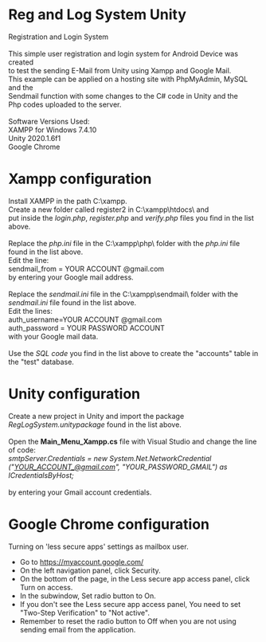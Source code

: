 # Reg and Log System Unity
Registration and Login System
 <br>
 <br>
This simple user registration and login system for Android Device was created
 <br>
to test the sending E-Mail from Unity using Xampp and Google Mail.
 <br>
This example can be applied on a hosting site with PhpMyAdmin, MySQL and the
 <br>
Sendmail function with some changes to the C# code in Unity and the
 <br>
Php codes uploaded to the server.
 <br>
 <br>
Software Versions Used:
 <br>
XAMPP for Windows 7.4.10
 <br>
Unity 2020.1.6f1
 <br>
Google Chrome
# Xampp configuration
Install XAMPP in the path C:\xampp.
 <br>
Create a new folder called register2 in C:\xampp\htdocs\ and
 <br>
put inside the <i>login.php</i>, <i>register.php</i> and <i>verify.php</i> files you find in the list above.
 <br>
 <br>
Replace the <i>php.ini</i> file in the C:\xampp\php\ folder with the <i>php.ini</i> file found in the list above.
 <br>
Edit the line:
 <br>
sendmail_from = YOUR ACCOUNT @gmail.com
 <br>
by entering your Google mail address.
 <br>
 <br>
Replace the <i>sendmail.ini</i> file in the C:\xampp\sendmail\ folder with the <i>sendmail.ini</i> file found in the list above.
 <br>
Edit the lines:
 <br>
auth_username=YOUR ACCOUNT @gmail.com
 <br>
auth_password = YOUR PASSWORD ACCOUNT
 <br>
with your Google mail data.
 <br>
 <br>
Use the <i>SQL code</i> you find in the list above to create the "accounts" table in the "test" database.
 # Unity configuration
Create a new project in Unity and import the package <i>RegLogSystem.unitypackage</i> found in the list above.
<br>
<br>
Open the <b>Main_Menu_Xampp.cs</b> file with Visual Studio and change the line of code:
 <br>
<i>smtpServer.Credentials = new System.Net.NetworkCredential ("YOUR_ACCOUNT_@gmail.com", "YOUR_PASSWORD_GMAIL") as ICredentialsByHost;</i> 
 <br>
 <br>
by entering your Gmail account credentials.
 # Google Chrome configuration
Turning on 'less secure apps' settings as mailbox user.
 <br>
- Go to https://myaccount.google.com/
- On the left navigation panel, click Security.
- On the bottom of the page, in the Less secure app access panel, click Turn on access.
- In the subwindow, Set radio button to On.
- If you don't see the Less secure app access panel, You need to set "Two-Step Verification" to "Not active".
- Remember to reset the radio button to Off when you are not using sending email from the application.
